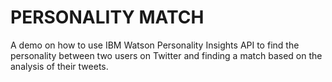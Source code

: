 # PERSONALITY MATCH

A demo on how to use IBM Watson Personality Insights API to find the personality between two users on Twitter and finding a match based on the analysis of their tweets.
